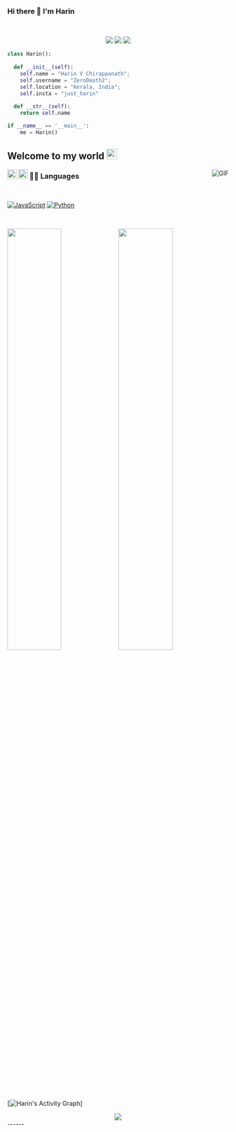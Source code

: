   ###                                   Hi there 👋 I'm Harin

<br>

<p>
<div align="center">
  <img src="https://img.shields.io/badge/-HTML-c58545?style=for-the-badge&logo=html5&logoColor=c58545&labelColor=282828">
  <img src="https://img.shields.io/badge/-CSS-d1a01f?style=for-the-badge&logo=css3&logoColor=d1a01f&labelColor=282828">
  <img src="https://img.shields.io/badge/-Python-98b982?style=for-the-badge&logo=python&logoColor=98b982&labelColor=282828">
</div>
</p>

```python
class Harin():
    
  def __init__(self):
    self.name = "Harin V Chirappanath";
    self.username = "ZeroDeath2";
    self.location = "Kerala, India";
    self.insta = "just_harin"
  
  def __str__(self):
    return self.name

if __name__ == '__main__':
    me = Harin()
```

## Welcome to my world <img src="https://github.com/TheDudeThatCode/TheDudeThatCode/blob/master/Assets/Earth.gif" width="24px">


<a href="https://www.facebook.com/profile.php?id=100075508052920">
  <img align="left" alt="Harin" width="22px" src="https://cdn.jsdelivr.net/npm/simple-icons@v3/icons/facebook.svg" />
</a>
<a href="https://www.instagram.com/just_harin/">
  <img align="left" alt="Harin" width="22px" src="https://cdn.jsdelivr.net/npm/simple-icons@v3/icons/instagram.svg" />
</a>



  <img align="right" alt="GIF" src="https://media.giphy.com/media/JWuBH9rCO2uZuHBFpm/giphy.gif" />

### 👨‍💻 Languages 

<br />

[![JavaScript](https://img.shields.io/badge/-JavaScript-black?style=flat&logo=javascript&link=https://github.com/BRdhanani)](https://github.com/BRdhanani) 
[![Python](https://img.shields.io/pypi/pyversions/Pyth)](https://github.com/ZeroDeath2) 

<br/>
<p align="left">
  <img width="49.5%" src="https://github-readme-stats.vercel.app/api?username=ZeroDeath2&show_icons=true&theme=gruvbox&hide_border=true" />
    <img width="49.5%" src="https://github-readme-streak-stats.herokuapp.com/?user=ZeroDeath2&theme=gruvbox&hide_border=true" />
  </a>
</p>
<br>

[![Harin's Activity Graph](https://activity-graph.herokuapp.com/graph?username=ZeroDeath2&custom_title=Harin's%20Contribution%20Graph&theme=gruvbox&bg_color=282828&hide_border=true&line=d1a01f&point=c58545)]



<div align="center">
  <a href="https://open.spotify.com/playlist/61paeTwPhot4tXmfO9PrlO?si=cb637f61bb4b4537">
    <img src="https://media.giphy.com/media/9Vvpnq91B0ZR8VjMwb/giphy.gif">
  </a>
</div>
------
